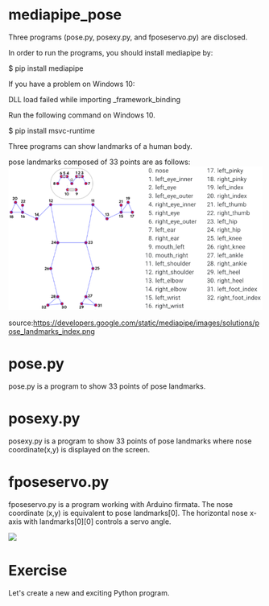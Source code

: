 # mediapipe_pose
Three programs (pose.py, posexy.py, and fposeservo.py) are disclosed.

In order to run the programs, you should install mediapipe by:

$ pip install mediapipe


If you have a problem on Windows 10: 

DLL load failed while importing _framework_binding

Run the following command on Windows 10.

$ pip install msvc-runtime

Three programs can show landmarks of a human body.

pose landmarks composed of 33 points are as follows:
<img src='https://github.com/y-takefuji/mediapipe_pose/blob/main/pose_tracking_full_body_landmarks.png' width=772 heigh=438>

source:https://developers.google.com/static/mediapipe/images/solutions/pose_landmarks_index.png

# pose.py
pose.py is a program to show 33 points of pose landmarks.

# posexy.py
posexy.py is a program to show 33 points of pose landmarks 
where nose coordinate(x,y) is displayed on the screen.

# fposeservo.py
fposeservo.py is a program working with Arduino firmata.
The nose coordinate (x,y) is equivalent to pose landmarks[0].
The horizontal nose x-axis with landmarks[0][0] controls a servo angle.

<img src='https://github.com/y-takefuji/mediapipe_pose/blob/main/nose.gif' width=320 heigh=240>

# Exercise

Let's create a new and exciting Python program.
